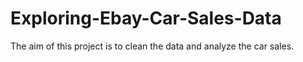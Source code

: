 # Exploring-Ebay-Car-Sales-Data
The aim of this project is to clean the data and analyze the car sales.
